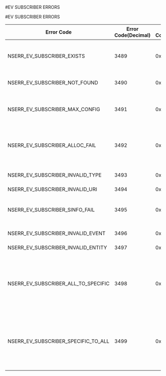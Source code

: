 #EV SUBSCRIBER ERRORS

#EV SUBSCRIBER ERRORS



<table><thead><tr><th>Error Code</th><th>Error Code(Decimal)</th><th>Error Code(Hex)</th><th>Error Message</th></tr></thead><tbody><tr><td>NSERR_EV_SUBSCRIBER_EXISTS</td><td>3489</td><td>0xda1</td><td>There exists a subscriber with the same name</td><tr><tr><td>NSERR_EV_SUBSCRIBER_NOT_FOUND</td><td>3490</td><td>0xda2</td><td>Subscriber does not exist</td><tr><tr><td>NSERR_EV_SUBSCRIBER_MAX_CONFIG</td><td>3491</td><td>0xda3</td><td>Maximum number of subscribers configured already</td><tr><tr><td>NSERR_EV_SUBSCRIBER_ALLOC_FAIL</td><td>3492</td><td>0xda4</td><td>Memory allocation failure while adding a subscriber</td><tr><tr><td>NSERR_EV_SUBSCRIBER_INVALID_TYPE</td><td>3493</td><td>0xda5</td><td>Invalid subscriber type</td><tr><tr><td>NSERR_EV_SUBSCRIBER_INVALID_URI</td><td>3494</td><td>0xda6</td><td>Invalid URI</td><tr><tr><td>NSERR_EV_SUBSCRIBER_SINFO_FAIL</td><td>3495</td><td>0xda7</td><td>Failed to create server info for the subscriber</td><tr><tr><td>NSERR_EV_SUBSCRIBER_INVALID_EVENT</td><td>3496</td><td>0xda8</td><td>Invalid event type</td><tr><tr><td>NSERR_EV_SUBSCRIBER_INVALID_ENTITY</td><td>3497</td><td>0xda9</td><td>Invalid entity type</td><tr><tr><td>NSERR_EV_SUBSCRIBER_ALL_TO_SPECIFIC</td><td>3498</td><td>0xdaa</td><td>Trying to (un)bind a specific enitty to an event; ALL entities were bound previously</td><tr><tr><td>NSERR_EV_SUBSCRIBER_SPECIFIC_TO_ALL</td><td>3499</td><td>0xdab</td><td>Trying to (un)bind ALL entities to an event; specific entities were bound previously</td><tr></tbody></table>
